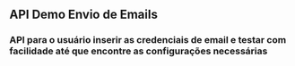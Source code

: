 ## API Demo Envio de Emails
### API para o usuário inserir as credenciais de email e testar com facilidade até que encontre as configurações necessárias
